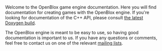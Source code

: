 Welcome to the OpenBlox game engine documentation. Here you will find documentation for creating games with the OpenBlox engine. If you're looking for documentation of the C++ API, please consult [the latest Doxygen build](https://ci.openblox.org/job/libopenblox/doxygen/index.html).

The OpenBlox engine is meant to be easy to use, so having good documentation is important to us. If you have any questions or comments, feel free to contact us on one of the relevant [mailing lists](https://lists.openblox.org/).
